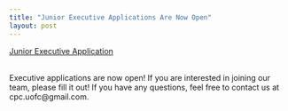 ```yaml
---
title: "Junior Executive Applications Are Now Open"
layout: post
---
```


<div class="col-md-12">

<a class="btn btn-info btn-md" href="https://forms.gle/7Lz3i5E4egUFA8br5" role="button" target="_blank">
Junior Executive Application
</a>



<p>
<br>
Executive applications are now open! If you are interested in joining our team, please fill it out! If you have any questions, 
feel free to contact us at cpc.uofc@gmail.com.



<br><br><br>
</p>
</div>
